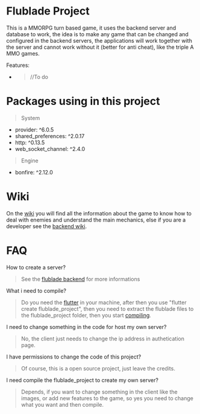 # Flublade Project

This is a MMORPG turn based game, it uses the backend server and database to work, the idea is to make any game that can be changed and configured in the backend servers, the applications will work together with the server and cannot work without it (better for anti cheat), like the triple A MMO games.

Features:
- > //To do



# Packages using in this project

> System
- provider: ^6.0.5
- shared_preferences: ^2.0.17
- http: ^0.13.5
- web_socket_channel: ^2.4.0
> Engine
- bonfire: ^2.12.0

# Wiki

On the [wiki](https://github.com/LeandroTheDev/flublade_project/wiki) you will find all the information about the game to know how to deal with enemies and understand the main mechanics, else if you are a developer see the [backend wiki](https://github.com/LeandroTheDev/flublade_backend/wiki).

# FAQ

How to create a server?
> See the [flublade backend](https://github.com/LeandroTheDev/flublade_backend) for more informations

What i need to compile?
> Do you need the [flutter](https://docs.flutter.dev/get-started/install) in your machine, after then you use "flutter create flublade_project", then you need to extract the flublade files to the flublade_project folder, then you start [compiling](https://docs.flutter.dev/deployment/android).

I need to change something in the code for host my own server?
> No, the client just needs to change the ip address in authetication page.

I have permissions to change the code of this project?
> Of course, this is a open source project, just leave the credits.

I need compile the flublade_project to create my own server?
> Depends, if you want to change something in the client like the images, or add new features to the game, so yes you need to change what you want and then compile.
